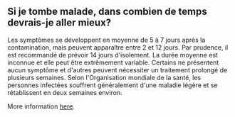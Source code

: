 ## Si je tombe malade, dans combien de temps devrais-je aller mieux?

Les symptômes se développent en moyenne de 5 à 7 jours après la contamination, mais peuvent apparaître entre 2 et 12 jours. Par prudence, il est recommandé de prévoir 14 jours d'isolement. La durée moyenne est inconnue et elle peut être extrêmement variable. Certains ne présentent aucun symptôme et d'autres peuvent nécessiter un traitement prolongé de plusieurs semaines. Selon l'Organisation mondiale de la santé, les personnes infectées souffrent généralement d'une maladie légère et se rétablissent en deux semaines environ.

More information [here](https://www.who.int/docs/default-source/coronaviruse/who-china-joint-mission-on-covid-19-final-report.pdf).
